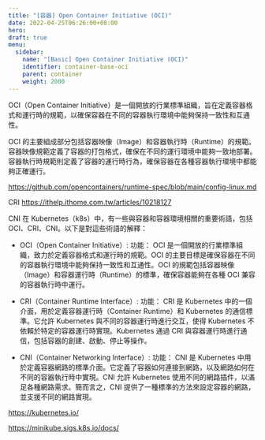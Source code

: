 ```yaml
---
title: "[容器] Open Container Initiative (OCI)"
date: 2022-04-25T06:26:00+08:00
hero: 
draft: true
menu:
  sidebar:
    name: "[Basic] Open Container Initiative (OCI)"
    identifier: container-base-oci
    parent: container
    weight: 2000
---
```


OCI（Open Container Initiative）是一個開放的行業標準組織，旨在定義容器格式和運行時的規範，以確保容器在不同的容器執行環境中能夠保持一致性和互通性。

OCI 的主要組成部分包括容器映像（Image）和容器執行時（Runtime）的規範。容器映像規範定義了容器的打包格式，確保在不同的運行環境中能夠一致地部署。容器執行時規範則定義了容器的運行時行為，確保容器在各種容器執行環境中都能夠正確運行。

https://github.com/opencontainers/runtime-spec/blob/main/config-linux.md


CRI
https://ithelp.ithome.com.tw/articles/10218127

CNI
在 Kubernetes（k8s）中，有一些與容器和容器環境相關的重要術語，包括OCI、CRI、CNI。以下是對這些術語的解釋：

- OCI（Open Container Initiative）:
功能： OCI 是一個開放的行業標準組織，致力於定義容器格式和運行時的規範。OCI 的主要目標是確保容器在不同的容器執行環境中能夠保持一致性和互通性。OCI 的規範包括容器映像（Image）和容器運行時（Runtime）的標準，確保容器能夠在各種 OCI 兼容的容器執行時中運行。

- CRI（Container Runtime Interface）:
功能： CRI 是 Kubernetes 中的一個介面，用於定義容器運行時（Container Runtime）和 Kubernetes 的通信標準。它允許 Kubernetes 與不同的容器運行時進行交互，使得 Kubernetes 不依賴於特定的容器運行時實現。Kubernetes 通過 CRI 與容器運行時進行通信，包括容器的創建、啟動、停止等操作。

- CNI（Container Networking Interface）:
功能： CNI 是 Kubernetes 中用於定義容器網路的標準介面。它定義了容器如何連接到網路，以及網路如何在不同的容器執行時中實現。CNI 允許 Kubernetes 使用不同的網路插件，以滿足各種網路需求。簡而言之，CNI 提供了一種標準的方法來設定容器的網路，並支援不同的網路實現。

https://kubernetes.io/

https://minikube.sigs.k8s.io/docs/